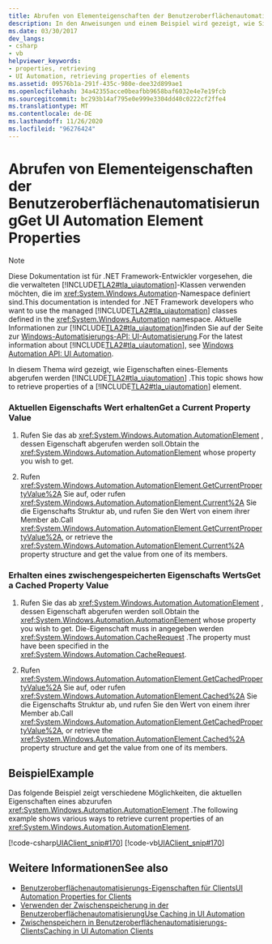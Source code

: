 ```yaml
---
title: Abrufen von Elementeigenschaften der Benutzeroberflächenautomatisierung
description: In den Anweisungen und einem Beispiel wird gezeigt, wie Sie die aktuellen oder zwischengespeicherten Eigenschaften eines Benutzeroberflächenautomatisierungs-Elements abrufen.
ms.date: 03/30/2017
dev_langs:
- csharp
- vb
helpviewer_keywords:
- properties, retrieving
- UI Automation, retrieving properties of elements
ms.assetid: 09576b1a-291f-435c-980e-dee32d899ae1
ms.openlocfilehash: 34a42355acce0beafbb9658baf6032e4e7e19fcb
ms.sourcegitcommit: bc293b14af795e0e999e3304dd40c0222cf2ffe4
ms.translationtype: MT
ms.contentlocale: de-DE
ms.lasthandoff: 11/26/2020
ms.locfileid: "96276424"
---
```

# <a name="get-ui-automation-element-properties"></a><span data-ttu-id="c5459-103">Abrufen von Elementeigenschaften der Benutzeroberflächenautomatisierung</span><span class="sxs-lookup"><span data-stu-id="c5459-103">Get UI Automation Element Properties</span></span>

> [!NOTE]
> <span data-ttu-id="c5459-104">Diese Dokumentation ist für .NET Framework-Entwickler vorgesehen, die die verwalteten [!INCLUDE[TLA2#tla_uiautomation](../../../includes/tla2sharptla-uiautomation-md.md)]-Klassen verwenden möchten, die im <xref:System.Windows.Automation>-Namespace definiert sind.</span><span class="sxs-lookup"><span data-stu-id="c5459-104">This documentation is intended for .NET Framework developers who want to use the managed [!INCLUDE[TLA2#tla_uiautomation](../../../includes/tla2sharptla-uiautomation-md.md)] classes defined in the <xref:System.Windows.Automation> namespace.</span></span> <span data-ttu-id="c5459-105">Aktuelle Informationen zur [!INCLUDE[TLA2#tla_uiautomation](../../../includes/tla2sharptla-uiautomation-md.md)]finden Sie auf der Seite zur [Windows-Automatisierungs-API: UI-Automatisierung](/windows/win32/winauto/entry-uiauto-win32).</span><span class="sxs-lookup"><span data-stu-id="c5459-105">For the latest information about [!INCLUDE[TLA2#tla_uiautomation](../../../includes/tla2sharptla-uiautomation-md.md)], see [Windows Automation API: UI Automation](/windows/win32/winauto/entry-uiauto-win32).</span></span>  
  
 <span data-ttu-id="c5459-106">In diesem Thema wird gezeigt, wie Eigenschaften eines-Elements abgerufen werden [!INCLUDE[TLA2#tla_uiautomation](../../../includes/tla2sharptla-uiautomation-md.md)] .</span><span class="sxs-lookup"><span data-stu-id="c5459-106">This topic shows how to retrieve properties of a [!INCLUDE[TLA2#tla_uiautomation](../../../includes/tla2sharptla-uiautomation-md.md)] element.</span></span>  
  
### <a name="get-a-current-property-value"></a><span data-ttu-id="c5459-107">Aktuellen Eigenschafts Wert erhalten</span><span class="sxs-lookup"><span data-stu-id="c5459-107">Get a Current Property Value</span></span>  
  
1. <span data-ttu-id="c5459-108">Rufen Sie das ab <xref:System.Windows.Automation.AutomationElement> , dessen Eigenschaft abgerufen werden soll.</span><span class="sxs-lookup"><span data-stu-id="c5459-108">Obtain the <xref:System.Windows.Automation.AutomationElement> whose property you wish to get.</span></span>  
  
2. <span data-ttu-id="c5459-109">Rufen <xref:System.Windows.Automation.AutomationElement.GetCurrentPropertyValue%2A> Sie auf, oder rufen <xref:System.Windows.Automation.AutomationElement.Current%2A> Sie die Eigenschafts Struktur ab, und rufen Sie den Wert von einem ihrer Member ab.</span><span class="sxs-lookup"><span data-stu-id="c5459-109">Call <xref:System.Windows.Automation.AutomationElement.GetCurrentPropertyValue%2A>, or retrieve the <xref:System.Windows.Automation.AutomationElement.Current%2A> property structure and get the value from one of its members.</span></span>  
  
### <a name="get-a-cached-property-value"></a><span data-ttu-id="c5459-110">Erhalten eines zwischengespeicherten Eigenschafts Werts</span><span class="sxs-lookup"><span data-stu-id="c5459-110">Get a Cached Property Value</span></span>  
  
1. <span data-ttu-id="c5459-111">Rufen Sie das ab <xref:System.Windows.Automation.AutomationElement> , dessen Eigenschaft abgerufen werden soll.</span><span class="sxs-lookup"><span data-stu-id="c5459-111">Obtain the <xref:System.Windows.Automation.AutomationElement> whose property you wish to get.</span></span> <span data-ttu-id="c5459-112">Die-Eigenschaft muss in angegeben werden <xref:System.Windows.Automation.CacheRequest> .</span><span class="sxs-lookup"><span data-stu-id="c5459-112">The property must have been specified in the <xref:System.Windows.Automation.CacheRequest>.</span></span>  
  
2. <span data-ttu-id="c5459-113">Rufen <xref:System.Windows.Automation.AutomationElement.GetCachedPropertyValue%2A> Sie auf, oder rufen <xref:System.Windows.Automation.AutomationElement.Cached%2A> Sie die Eigenschafts Struktur ab, und rufen Sie den Wert von einem ihrer Member ab.</span><span class="sxs-lookup"><span data-stu-id="c5459-113">Call <xref:System.Windows.Automation.AutomationElement.GetCachedPropertyValue%2A>, or retrieve the <xref:System.Windows.Automation.AutomationElement.Cached%2A> property structure and get the value from one of its members.</span></span>  
  
## <a name="example"></a><span data-ttu-id="c5459-114">Beispiel</span><span class="sxs-lookup"><span data-stu-id="c5459-114">Example</span></span>  

 <span data-ttu-id="c5459-115">Das folgende Beispiel zeigt verschiedene Möglichkeiten, die aktuellen Eigenschaften eines abzurufen <xref:System.Windows.Automation.AutomationElement> .</span><span class="sxs-lookup"><span data-stu-id="c5459-115">The following example shows various ways to retrieve current properties of an <xref:System.Windows.Automation.AutomationElement>.</span></span>  
  
 [!code-csharp[UIAClient_snip#170](../../../samples/snippets/csharp/VS_Snippets_Wpf/UIAClient_snip/CSharp/ClientForm.cs#170)]
 [!code-vb[UIAClient_snip#170](../../../samples/snippets/visualbasic/VS_Snippets_Wpf/UIAClient_snip/VisualBasic/ClientForm.vb#170)]  
  
## <a name="see-also"></a><span data-ttu-id="c5459-116">Weitere Informationen</span><span class="sxs-lookup"><span data-stu-id="c5459-116">See also</span></span>

- [<span data-ttu-id="c5459-117">Benutzeroberflächenautomatisierungs-Eigenschaften für Clients</span><span class="sxs-lookup"><span data-stu-id="c5459-117">UI Automation Properties for Clients</span></span>](ui-automation-properties-for-clients.md)
- [<span data-ttu-id="c5459-118">Verwenden der Zwischenspeicherung in der Benutzeroberflächenautomatisierung</span><span class="sxs-lookup"><span data-stu-id="c5459-118">Use Caching in UI Automation</span></span>](use-caching-in-ui-automation.md)
- [<span data-ttu-id="c5459-119">Zwischenspeichern in Benutzeroberflächenautomatisierungs-Clients</span><span class="sxs-lookup"><span data-stu-id="c5459-119">Caching in UI Automation Clients</span></span>](caching-in-ui-automation-clients.md)
